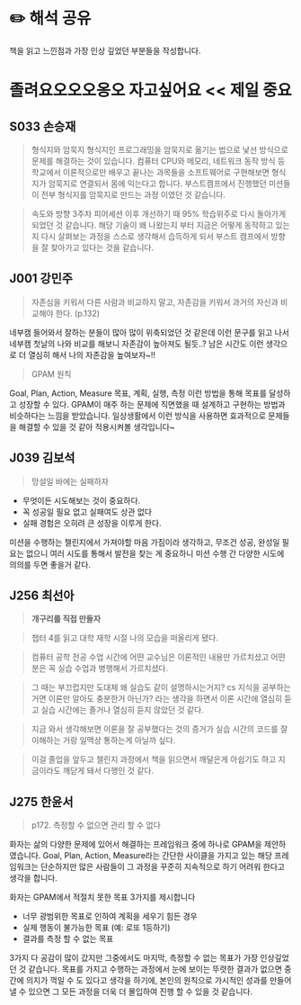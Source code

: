 # ✏️ 해석 공유

책을 읽고 느낀점과 가장 인상 깊었던 부분들을 작성합니다.

# **졸려요오오오옹오 자고싶어요** << 제일 중요

## S033 손승재

> 형식지와 암묵지
> 형식지인 프로그래밍을 암묵지로 옮기는 법으로 낯선 방식으로 문제를 해결하는 것이 있습니다. 컴퓨터 CPU와 메모리, 네트워크 동작 방식 등 학교에서 이론적으로만 배우고 끝나는 과목들을 소프트웨어로 구현해보면 형식지가 암묵지로 연결되서 몸에 익는다고 합니다.
> 부스트캠프에서 진행했던 미션들이 전부 형식지를 암묵지로 만드는 과정 이였던 것 같습니다.

> 속도와 방향
> 3주차 피어세션 이후 개선하기 때 95% 학습위주로 다시 돌아가게 되었던 것 같습니다. 해당 기술이 왜 나왔는지 부터 지금은 어떻게 동작하고 있는지 다시 살펴보는 과정을 스스로 생각해서 습득하게 되서 부스트 캠프에서 방향을 잘 찾아가고 있다는 것을 같습니다.

## J001 강민주

> 자존심을 키워서 다른 사람과 비교하지 말고, 자존감을 키워서 과거의 자신과 비교해야 한다. (p.132)

네부캠 들어와서 잘하는 분들이 많아 많이 위축되었던 것 같은데 이런 문구를 읽고 나서 네부캠 첫날의 나와 비교를 해보니 자존감이 높아져도 될듯..? 남은 시간도 이런 생각으로 더 열심히 해서 나의 자존감을 높여보자~!!

> GPAM 원칙

Goal, Plan, Action, Measure 목표, 계획, 실행, 측정 이런 방법을 통해 목표를 달성하고 성장할 수 있다. GPAM이 매주 하는 문제에 직면했을 때 설계하고 구현하는 방법과 비슷하다는 느낌을 받았습니다. 일상생활에서 이런 방식을 사용하면 효과적으로 문제들을 해결할 수 있을 것 같아 적용시켜볼 생각입니다~

## J039 김보석

> 망설일 바에는 실패하자

- 무엇이든 시도해보는 것이 중요하다.
- 꼭 성공일 필요 없고 실패여도 상관 없다
- 실패 경험은 오히려 큰 성장을 이루게 한다.

미션을 수행하는 챌린지에서 가져야할 마음 가짐이라 생각하고, 무조건 성공, 완성일 필요는 없으니 여러 시도를 통해서 발전을 찾는 게 중요하니 미션 수행 간 다양한 시도에 의의를 두면 좋을거 같다.

## J256 최선아

> **개구리를 직접 만들자**

> 챕터 4를 읽고 대학 재학 시절 나의 모습을 떠올리게 됐다.

> 컴퓨터 공학 전공 수업 시간에 어떤 교수님은 이론적인 내용만 가르치셨고 어떤 분은 꼭 실습 수업과 병행해서 가르치셨다.

> 그 때는 부끄럽지만 도대체 왜 실습도 같이 설명하시는거지? cs 지식을 공부하는거면 이론만 알아도 충분한거 아닌가? 라는 생각을 하면서 이론 시간에 열심히 듣고 실습 시간에는 졸거나 열심히 듣지 않았던 것 같다.

> 지금 와서 생각해보면 이론을 잘 공부했다는 것의 증거가 실습 시간의 코드를 잘 이해하는 거랑 일맥상 통하는게 아닐까 싶다.

> 이걸 졸업을 앞두고 챌린지 과정에서 책을 읽으면서 깨달은게 아쉽기도 하고 지금이라도 깨닫게 돼서 다행인 것 같다.

## J275 한윤서

> p172. 측정할 수 없으면 관리 할 수 없다

화자는 삶의 다양한 문제에 있어서 해결하는 프레임워크 중에 하나로 GPAM을 제안하였습니다. Goal, Plan, Action, Measure라는 간단한 사이클을 가지고 있는 해당 프레임워크는 단순하지만 많은 사람들이 그 과정을 꾸준히 지속적으로 하기 어려워 한다고 생각을 합니다.

화자는 GPAM에서 적절치 못한 목표 3가지를 제시합니다

- 너무 광범위한 목표로 인하여 계획을 세우기 힘든 경우
- 실제 행동이 불가능한 목표 (예: 로또 1등하기)
- 결과를 측정 할 수 없는 목표

3가지 다 공감이 많이 갔지만 그중에서도 마지막, 측정할 수 없는 목표가 가장 인상깊었던 것 같습니다. 목표를 가지고 수행하는 과정에서 눈에 보이는 뚜렷한 결과가 없으면 중간에 의지가 꺽일 수 도 있다고 생각을 하기에, 본인의 원칙으로 가시적인 성과를 만들어 낼 수 있으면 그 모든 과정을 더욱 더 몰입하여 진행 할 수 있을 것 같습니다.
